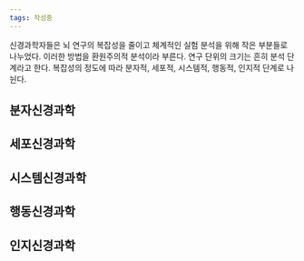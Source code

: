 ```yaml
---
tags: 작성중
---
```

신경과학자들은 뇌 연구의 복잡성을 줄이고 체계적인 실험 분석을 위해 작은 부분들로 나누었다. 이러한 방법을 환원주의적 분석이라 부른다. 연구 단위의 크기는 흔히 분석 단계라고 한다. 복잡성의 정도에 따라 분자적, 세포적, 시스템적, 행동적, 인지적 단계로 나뉜다.
## 분자신경과학
## 세포신경과학
## 시스템신경과학
## 행동신경과학
## 인지신경과학